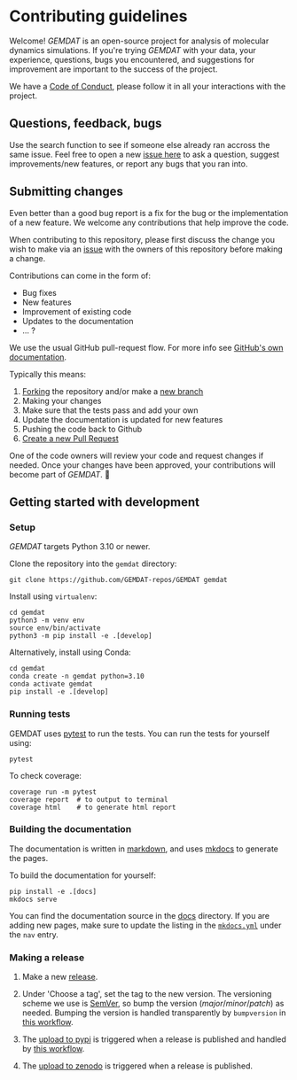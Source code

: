 # Contributing guidelines

Welcome! *GEMDAT* is an open-source project for analysis of molecular dynamics simulations. If you're trying *GEMDAT* with your data, your experience, questions, bugs you encountered, and suggestions for improvement are important to the success of the project.

We have a [Code of Conduct](CODE_OF_CONDUCT.md), please follow it in all your interactions with the project.

## Questions, feedback, bugs

Use the search function to see if someone else already ran accross the same issue. Feel free to open a new [issue here](https://github.com/GEMDAT-repos/GEMDAT/issues) to ask a question, suggest improvements/new features, or report any bugs that you ran into.

## Submitting changes

Even better than a good bug report is a fix for the bug or the implementation of a new feature. We welcome any contributions that help improve the code.

When contributing to this repository, please first discuss the change you wish to make via an [issue](https://github.com/GEMDAT-repos/GEMDAT/issues) with the owners of this repository before making a change.

Contributions can come in the form of:

- Bug fixes
- New features
- Improvement of existing code
- Updates to the documentation
- ... ?

We use the usual GitHub pull-request flow. For more info see [GitHub's own documentation](https://help.github.com/articles/using-pull-requests/).

Typically this means:

1. [Forking](https://docs.github.com/articles/about-forks) the repository and/or make a [new branch](https://docs.github.com/articles/about-branches)
2. Making your changes
3. Make sure that the tests pass and add your own
4. Update the documentation is updated for new features
5. Pushing the code back to Github
6. [Create a new Pull Request](https://help.github.com/articles/creating-a-pull-request/)

One of the code owners will review your code and request changes if needed. Once your changes have been approved, your contributions will become part of *GEMDAT*. 🎉

## Getting started with development

### Setup

*GEMDAT* targets Python 3.10 or newer.

Clone the repository into the `gemdat` directory:

```console
git clone https://github.com/GEMDAT-repos/GEMDAT gemdat
```

Install using `virtualenv`:

```console
cd gemdat
python3 -m venv env
source env/bin/activate
python3 -m pip install -e .[develop]
```

Alternatively, install using Conda:

```console
cd gemdat
conda create -n gemdat python=3.10
conda activate gemdat
pip install -e .[develop]
```

### Running tests

GEMDAT uses [pytest](https://docs.pytest.org/en/latest/) to run the tests. You can run the tests for yourself using:

```console
pytest
```

To check coverage:

```console
coverage run -m pytest
coverage report  # to output to terminal
coverage html    # to generate html report
```

### Building the documentation

The documentation is written in [markdown](https://www.markdownguide.org/basic-syntax/), and uses [mkdocs](https://www.mkdocs.org/) to generate the pages.

To build the documentation for yourself:

```console
pip install -e .[docs]
mkdocs serve
```

You can find the documentation source in the [docs](https://github.com/GEMDAT-repos/GEMDAT/tree/main/docs) directory.
If you are adding new pages, make sure to update the listing in the [`mkdocs.yml`](https://github.com/GEMDAT-repos/GEMDAT/blob/main/mkdocs.yml) under the `nav` entry.

### Making a release

1. Make a new [release](https://github.com/GEMDAT-repos/GEMDAT/releases).

2. Under 'Choose a tag', set the tag to the new version. The versioning scheme we use is [SemVer](http://semver.org/), so bump the version (*major*/*minor*/*patch*) as needed. Bumping the version is handled transparently by `bumpversion` in [this workflow](https://github.com/GEMDAT-repos/GEMDAT/blob/main/.github/workflows/publish.yaml).

3. The [upload to pypi](https://pypi.org/project/gemdat) is triggered when a release is published and handled by [this workflow](https://github.com/GEMDAT-repos/GEMDAT/actions/workflows/publish.yaml).

4. The [upload to zenodo](https://zenodo.org/doi/10.5281/zenodo.8401669) is triggered when a release is published.
